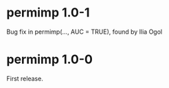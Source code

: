 # permimp 1.0-1

Bug fix in permimp(..., AUC = TRUE), found by Ilia Ogol


# permimp 1.0-0

First release.